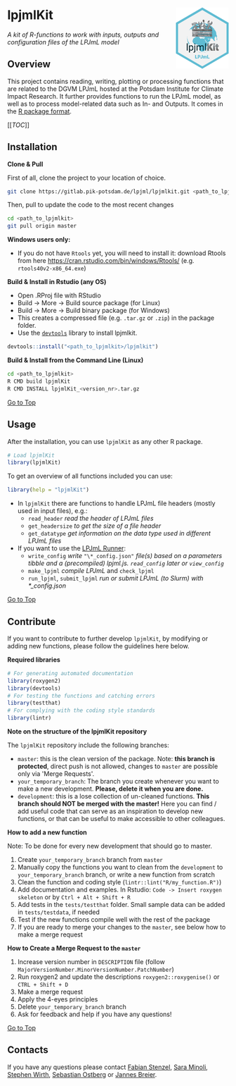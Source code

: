 # lpjmlKit  <a href=''><img src='./inst/img/logo.png' align="right" height="139" /></a>

_A kit of R-functions to work with inputs, outputs and configuration files of the LPJmL model_

## Overview

This project contains reading, writing, plotting or processing functions that are related to the DGVM LPJmL hosted at the Potsdam Institute for Climate Impact Research. 
It further provides functions to run the LPJmL model, as well as to process model-related data such as In- and Outputs. It comes in the [R package format](https://r-pkgs.org/intro.html).

[[_TOC_]]

## Installation

**Clone & Pull**

First of all, clone the project to your location of choice.

```bash
git clone https://gitlab.pik-potsdam.de/lpjml/lpjmlkit.git <path_to_lpjmlkit>
```

Then, pull to update the code to the most recent changes

```bash
cd <path_to_lpjmlkit>
git pull origin master
```

**Windows users only:**
- If you do not have `Rtools` yet, you will need to install it: download Rtools from here https://cran.rstudio.com/bin/windows/Rtools/ (e.g. `rtools40v2-x86_64.exe`)

**Build & Install in Rstudio (any OS)**

- Open .RProj file with RStudio
- Build -> More -> Build source package (for Linux)
- Build -> More -> Build binary package (for Windows)
- This creates a compressed file (e.g. `.tar.gz` or `.zip`) in the package folder.
- Use the [`devtools`](https://rawgit.com/rstudio/cheatsheets/master/package-development.pdf) library to install lpjmlkit.

```R
devtools::install("<path_to_lpjmlkit>/lpjmlkit")
```

**Build & Install from the Command Line (Linux)**

```bash
cd <path_to_lpjmlkit>
R CMD build lpjmlKit
R CMD INSTALL lpjmlKit_<version_nr>.tar.gz
```
[Go to Top](#)

## Usage

After the installation, you can use `lpjmlKit` as any other R package.

```R
# Load lpjmlKit
library(lpjmlKit)
```
To get an overview of all functions included you can use:
```R
library(help = "lpjmlKit")
```

- In `lpjmlKit` there are functions to handle LPJmL file headers (mostly used in input files), e.g.:
  - `read_header` *read the header of LPJmL files*
  - `get_headersize` *to get the size of a file header*
  - `get_datatype` *get information on the data type used in different LPJmL files*
- If you want to use the [LPJmL Runner](./vignettes/lpjml-runner.md):
  - `write_config` *write* `"\*_config.json"` *file(s) based on a parameters tibble and a (precompiled) lpjml.js. `read_config` later or `view_config`*
  - `make_lpjml` *compile LPJmL* and `check_lpjml`
  - `run_lpjml`, `submit_lpjml` *run or submit LPJmL (to Slurm) with \*_config.json*


[Go to Top](#)

## Contribute

If you want to contribute to further develop `lpjmlKit`, by modifying or adding new functions, please follow the guidelines here below.

**Required libraries**

```R
# For generating automated documentation
library(roxygen2)
library(devtools)
# For testing the functions and catching errors
library(testthat)
# For complying with the coding style standards
library(lintr)
```

**Note on the structure of the lpjmlKit repository**

The `lpjmlKit` repository include the following branches:

- `master`: this is the clean version of the package. Note: **this branch is protected**, direct push is not allowed, changes to `master` are possible only via 'Merge Requests'.
- `your_temporary_branch`:  The branch you create whenever you want to make a new development. **Please, delete it when you are done.**
- `development`: this is a lose collection of un-cleaned functions. **This branch should NOT be merged with the master!** Here you can find / add useful code that can serve as an inspiration to develop new  functions, or that can be useful to make accessible to other colleagues.

**How to add a new function**

Note: To be done for every new development that should go to master.
 
1. Create `your_temporary_branch` branch from `master`
1. Manually copy the functions you want to clean from the `development` to `your_temporary_branch` branch, or write a new function from scratch
1. Clean the function and coding style (`lintr::lint("R/my_function.R")`)
1. Add documentation and examples. In Rstudio: `Code -> Insert roxygen skeleton` or by `Ctrl + Alt + Shift + R`
1. Add tests in the `tests/testthat` folder. Small sample data can be added in `tests/testdata`, if needed
1. Test if the new functions compile well with the rest of the package
1. If you are ready to merge your changes to the `master`, see below how to make a merge request

**How to Create a Merge Request to the `master`**

1. Increase version number in `DESCRIPTION` file (follow `MajorVersionNumber.MinorVersionNumber.PatchNumber`)
1. Run roxygen2 and update the descriptions `roxygen2::roxygenise()` or `CTRL + Shift + D`
1. Make a merge request
1. Apply the 4-eyes principles
1. Delete `your_temporary_branch` branch
1. Ask for feedback and help if you have any questions!

[Go to Top](#)

## Contacts

If you have any questions please contact [Fabian Stenzel](mailto:stenzel@pik-potsdam.de), [Sara Minoli](mailto:minoli@pik-potsdam.de), [Stephen Wirth](mailto:wirth@pik-potsdam.de), [Sebastian Ostberg](mailto:ostberg@pik-potsdam.de) or [Jannes Breier](mailto:jannesbr@pik-potsdam.de).


